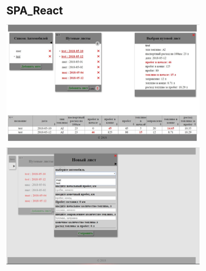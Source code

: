 # SPA_React

![Image alt](https://github.com/paxarpp/pathListAppReact/raw/master/image/1.jpg)

![Image alt](https://github.com/paxarpp/pathListAppReact/raw/master/image/2.jpg)